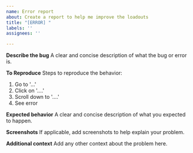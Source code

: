 ```yaml
---
name: Error report
about: Create a report to help me improve the loadouts
title: "[ERROR] "
labels: ''
assignees: ''

---
```


**Describe the bug**
A clear and concise description of what the bug or error is.

**To Reproduce**
Steps to reproduce the behavior:
1. Go to '...'
2. Click on '....'
3. Scroll down to '....'
4. See error

**Expected behavior**
A clear and concise description of what you expected to happen.

**Screenshots**
If applicable, add screenshots to help explain your problem.

**Additional context**
Add any other context about the problem here.
